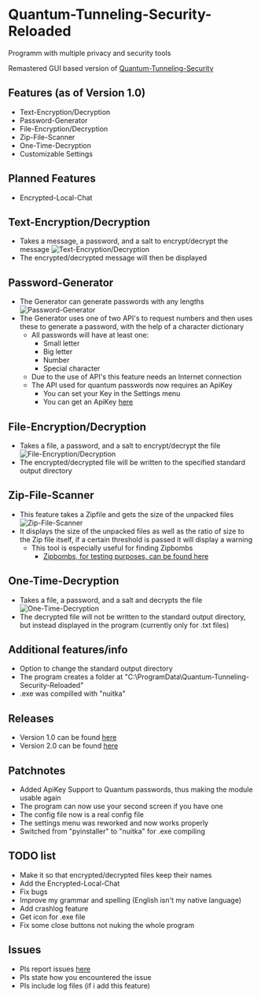 # Quantum-Tunneling-Security-Reloaded
Programm with multiple privacy and security tools

Remastered GUI based version of [Quantum-Tunneling-Security](https://github.com/Eisblume-2000/Quantum-Tunneling-Security)

## Features (as of Version 1.0)

* Text-Encryption/Decryption
* Password-Generator
* File-Encryption/Decryption
* Zip-File-Scanner
* One-Time-Decryption
* Customizable Settings

## Planned Features

* Encrypted-Local-Chat

## Text-Encryption/Decryption

* Takes a message, a password, and a salt to encrypt/decrypt the message
  ![Text-Encryption/Decryption](img/Text-EncryptionDecryption.JPG)
* The encrypted/decrypted message will then be displayed

## Password-Generator

* The Generator can generate passwords with any lengths
  ![Password-Generator](img/Password-Generator.JPG)
* The Generator uses one of two API's to request numbers and then uses these to generate a password, with the help of a character dictionary
  * All passwords will have at least one:
    * Small letter
    * Big letter
    * Number
    * Special character
  * Due to the use of API's this feature needs an Internet connection
  * The API used for quantum passwords now requires an ApiKey
    * You can set your Key in the Settings menu
    * You can get an ApiKey [here](https://quantumnumbers.anu.edu.au/) 
  
## File-Encryption/Decryption

* Takes a file, a password, and a salt to encrypt/decrypt the file
  ![File-Encryption/Decryption](img/File-EncryptionDecryption.JPG)
* The encrypted/decrypted file will be written to the specified standard output directory

## Zip-File-Scanner

* This feature takes a Zipfile and gets the size of the unpacked files
  ![Zip-File-Scanner](img/Zip-File-Scanner.JPG)
* It displays the size of the unpacked files as well as the ratio of size to the Zip file itself, if a certain threshold is passed it will display a warning
  * This tool is especially useful for finding Zipbombs
    * [Zipbombs, for testing purposes, can be found here](https://www.bamsoftware.com/hacks/zipbomb/)
    
 ## One-Time-Decryption
 
 * Takes a file, a password, and a salt and decrypts the file
  ![One-Time-Decryption](img/Text-EncryptionDecryption.JPG)
 * The decrypted file will not be written to the standard output directory, but instead displayed in the program (currently only for .txt files)
 
 ## Additional features/info
 
 * Option to change the standard output directory
 * The program creates a folder at "C:\ProgramData\Quantum-Tunneling-Security-Reloaded"
 * .exe was compilled with "nuitka"
 
 ## Releases
 
 * Version 1.0 can be found [here](https://github.com/Eisblume-2000/Quantum-Tunneling-Security-Reloaded/releases/tag/v1)
 * Version 2.0 can be found [here](https://github.com/Eisblume-2000/Quantum-Tunneling-Security-Reloaded/releases/tag/v2)
 
 ## Patchnotes

 * Added ApiKey Support to Quantum passwords, thus making the module usable again
 * The program can now use your second screen if you have one
 * The config file now is a real config file
 * The settings menu was reworked and now works properly
 * Switched from "pyinstaller" to "nuitka" for .exe compiling

 
 ## TODO list
 
 * Make it so that encrypted/decrypted files keep their names
 * Add the Encrypted-Local-Chat
 * Fix bugs
 * Improve my grammar and spelling (English isn't my native language)
 * Add crashlog feature
 * Get icon for .exe file
 * Fix some close buttons not nuking the whole program
 
 ## Issues
 
 * Pls report issues [here](https://github.com/Eisblume-2000/Quantum-Tunneling-Security-Reloaded/issues)
  * Pls state how you encountered the issue
  * Pls include log files (if i add this feature)

